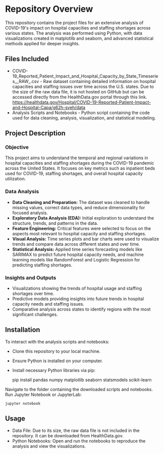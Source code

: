 # **Repository Overview**

This repository contains the project files for an extensive analysis of COVID-19's impact on hospital capacities and staffing shortages across various states. The analysis was performed using Python, with data visualizations created in matplotlib and seaborn, and advanced statistical methods applied for deeper insights.

## **Files Included**

- COVID-19_Reported_Patient_Impact_and_Hospital_Capacity_by_State_Timeseries__RAW_.csv - Raw dataset containing detailed information on hospital capacities and staffing issues over time across the U.S. states. Due to the size of the raw data file, it is not hosted on GitHub but can be accessed directly from the HealthData.gov portal through this link. https://healthdata.gov/Hospital/COVID-19-Reported-Patient-Impact-and-Hospital-Capa/g62h-syeh/data
- Analysis Scripts and Notebooks - Python script containing the code used for data cleaning, analysis, visualization, and statistical modeling.

## **Project Description**
### **Objective**

This project aims to understand the temporal and regional variations in hospital capacities and staffing shortages during the COVID-19 pandemic across the United States. It focuses on key metrics such as inpatient beds used for COVID-19, staffing shortages, and overall hospital capacity utilization.

### **Data Analysis**

- **Data Cleaning and Preparation:** The dataset was cleaned to handle missing values, correct data types, and reduce dimensionality for focused analysis.
- **Exploratory Data Analysis (EDA):** Initial exploration to understand the structure, trends, and patterns in the data.
- **Feature Engineering:** Critical features were selected to focus on the aspects most relevant to hospital capacity and staffing shortages.
- **Visual Analysis:** Time series plots and bar charts were used to visualize trends and compare data across different states and over time.
- **Statistical Analysis:** Applied time series forecasting models like SARIMAX to predict future hospital capacity needs, and machine learning models like RandomForest and Logistic Regression for predicting staffing shortages.

### **Insights and Outputs**

- Visualizations showing the trends of hospital usage and staffing shortages over time.
- Predictive models providing insights into future trends in hospital capacity needs and staffing issues.
- Comparative analysis across states to identify regions with the most significant challenges.

## **Installation**

To interact with the analysis scripts and notebooks:
- Clone this repository to your local machine.
- Ensure Python is installed on your computer.
- Install necessary Python libraries via pip:

  pip install pandas numpy matplotlib seaborn statsmodels scikit-learn

Navigate to the folder containing the downloaded scripts and notebooks.
Run Jupyter Notebook or JupyterLab:

    jupyter notebook

## **Usage**

- Data File: Due to its size, the raw data file is not included in the repository. It can be downloaded from HealthData.gov.
- Python Notebooks: Open and run the notebooks to reproduce the analysis and view the visualizations.
